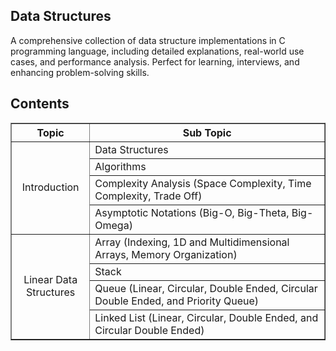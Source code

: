 ## Data Structures

A comprehensive collection of data structure implementations in C programming language, including detailed explanations, real-world use cases, and performance analysis. Perfect for learning, interviews, and enhancing problem-solving skills.

## Contents

<table border style="width:100%;">
    <thead>
        <th style="width:25%;">Topic</th>
        <th>Sub Topic</th>
    </thead>
    <tbody>
        <tr>
            <td rowspan="4" style="text-align:center;">Introduction</td>
            <td>Data Structures</td>
        </tr>
        <tr>
            <td>Algorithms</td>
        </tr>
        <tr>
            <td>Complexity Analysis (Space Complexity, Time Complexity, Trade Off)</td>
        </tr>
        <tr>
            <td>Asymptotic Notations (Big-O, Big-Theta, Big-Omega)</td>
        </tr>
        <tr>
            <td rowspan="4" style="text-align:center;">Linear Data Structures</td>
            <td>Array (Indexing, 1D and Multidimensional Arrays, Memory Organization)</td>
        </tr>
        <tr>
            <td>Stack</td>
        </tr>
        <tr>
            <td>Queue (Linear, Circular, Double Ended, Circular Double Ended, and Priority Queue)</td>
        </tr>
        <tr>
            <td>Linked List (Linear, Circular, Double Ended, and Circular Double Ended)</td>
        </tr>
    </tbody>
</table>

